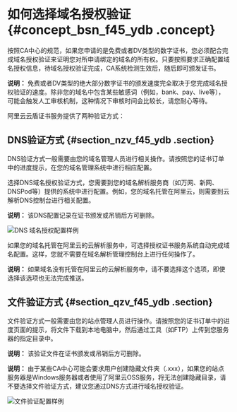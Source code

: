 # 如何选择域名授权验证 {#concept_bsn_f45_ydb .concept}

按照CA中心的规范，如果您申请的是免费或者DV类型的数字证书，您必须配合完成域名授权验证来证明您对所申请绑定的域名的所有权。只要按照要求正确配置域名授权信息，待域名授权验证完成，CA系统检测生效后，随后即可颁发证书。

**说明：** 免费或者DV类型的绝大部分数字证书的颁发速度完全取决于您完成域名授权验证的速度。除非您的域名中包含某些敏感词（例如，bank、pay、live等），可能会触发人工审核机制，这种情况下审核时间会比较长，请您耐心等待。

阿里云云盾证书服务提供了两种验证方式：

## DNS验证方式 {#section_nzv_f45_ydb .section}

DNS验证方式一般需要由您的域名管理人员进行相关操作。请按照您的证书订单中的进度提示，在您的域名管理系统中进行相应配置。

选择DNS域名授权验证方式，您需要到您的域名解析服务商（如万网、新网、DNSPod等）提供的系统中进行配置。例如，您的域名托管在阿里云，则需要到云解析DNS控制台进行相关配置。

**说明：** 该DNS配置记录在证书颁发或吊销后方可删除。

![](images/4232_zh-CN.png "DNS 域名授权配置样例")

如果您的域名托管在阿里云的云解析服务中，可选择授权证书服务系统自动完成域名配置。这样，您就不需要在域名解析管理控制台上进行任何操作了。

**说明：** 如果域名没有托管在阿里云的云解析服务中，请不要选择这个选项，即使选择该选项也无法完成推送。

## 文件验证方式 {#section_qzv_f45_ydb .section}

文件验证方式一般需要由您的站点管理人员进行操作。请按照您的证书订单中的进度页面的提示，将文件下载到本地电脑中，然后通过工具（如FTP）上传到您服务器的指定目录中。

**说明：** 该验证文件在证书颁发或吊销后方可删除。

**说明：** 由于某些CA中心可能会要求用户创建隐藏文件夹（.xxx），如果您的站点服务器是Windows服务器或者使用了阿里云OSS服务，将无法创建隐藏目录，请不要选择文件验证方式，建议您通过DNS方式进行域名授权验证。

![](images/4233_zh-CN.png "文件验证配置样例")

